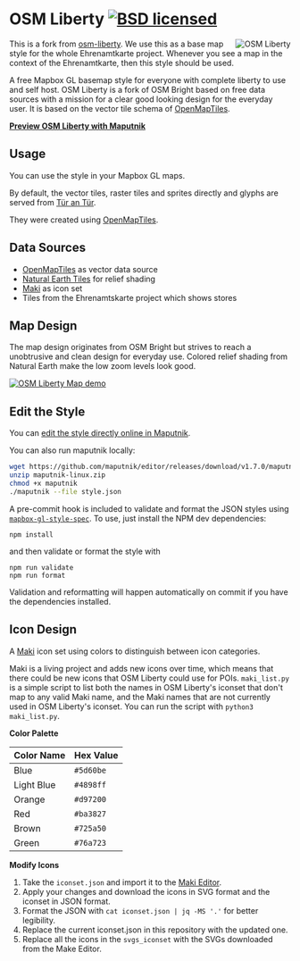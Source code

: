 # OSM Liberty [![BSD licensed](https://img.shields.io/badge/license-BSD-blue.svg)](https://github.com/maputnik/osm-liberty/blob/gh-pages/LICENSE.md)

<img align="right" alt="OSM Liberty" src="logo.png" />

This is a fork from [osm-liberty](https://github.com/maputnik/osm-liberty). We use this as a base map style for the whole Ehrenamtkarte project. Whenever you see a map in the context of the Ehrenamtkarte, then this style should be used.

A free Mapbox GL basemap style for everyone with complete liberty to use and self host. OSM Liberty is a fork of OSM Bright based on free data sources with a mission for a clear good looking design for the everyday user. It is based on the vector tile schema of [OpenMapTiles](https://github.com/openmaptiles/openmaptiles).

**[Preview OSM Liberty with Maputnik](https://maputnik.github.io/editor/?style=https://digitalfabrik.github.io/eherenamtskarte-maplibre-style/style.json)**

## Usage

You can use the style in your Mapbox GL maps.

By default, the vector tiles, raster tiles and sprites directly and glyphs are served from [Tür an Tür](https://maps.tuerantuer.org).


They were created using [OpenMapTiles](https://github.com/openmaptiles/openmaptiles).


## Data Sources

- [OpenMapTiles](http://openmaptiles.org/) as vector data source
- [Natural Earth Tiles](https://klokantech.github.io/naturalearthtiles/) for relief shading
- [Maki](https://www.mapbox.com/maki-icons/) as icon set
- Tiles from the Ehrenamtskarte project which shows stores

## Map Design

The map design originates from OSM Bright but strives to reach a unobtrusive and clean design for everyday use.
Colored relief shading from Natural Earth make the low zoom levels look good.

[![OSM Liberty Map demo](demo/zoom.gif)](demo/zoom.gif)

## Edit the Style

You can [edit the style directly online in Maputnik](https://maputnik.github.io/editor?style=https://digitalfabrik.github.io/eherenamtskarte-maplibre-style/style.json).

You can also run maputnik locally:

```bash
wget https://github.com/maputnik/editor/releases/download/v1.7.0/maputnik-linux.zip
unzip maputnik-linux.zip
chmod +x maputnik
./maputnik --file style.json
```

A pre-commit hook is included to validate and format the JSON styles using
[`mapbox-gl-style-spec`](https://www.npmjs.com/package/@mapbox/mapbox-gl-style-spec).
To use, just install the NPM dev dependencies:
```
npm install
```
and then validate or format the style with
```
npm run validate
npm run format
```

Validation and reformatting will happen automatically on commit if you have the
dependencies installed.

## Icon Design

A [Maki](https://github.com/mapbox/maki) icon set using colors to distinguish between icon categories.

Maki is a living project and adds new icons over time, which means that there
could be new icons that OSM Liberty could use for POIs. `maki_list.py` is a
simple script to list both the names in OSM Liberty's iconset that don't map to
any valid Maki name, and the Maki names that are not currently used in OSM
Liberty's iconset. You can run the script with `python3 maki_list.py`.

**Color Palette**

Color Name   | Hex Value
-------------|----------
Blue         | `#5d60be`
Light Blue   | `#4898ff`
Orange       | `#d97200`
Red          | `#ba3827`
Brown        | `#725a50`
Green        | `#76a723`

**Modify Icons**

1. Take the `iconset.json` and import it to the [Maki Editor](https://www.mapbox.com/maki-icons/editor/).
2. Apply your changes and download the icons in SVG format and the iconset in JSON format.
3. Format the JSON with `cat iconset.json | jq -MS '.'` for better legibility.
4. Replace the current iconset.json in this repository with the updated one.
5. Replace all the icons in the `svgs_iconset` with the SVGs downloaded from the Make Editor.
